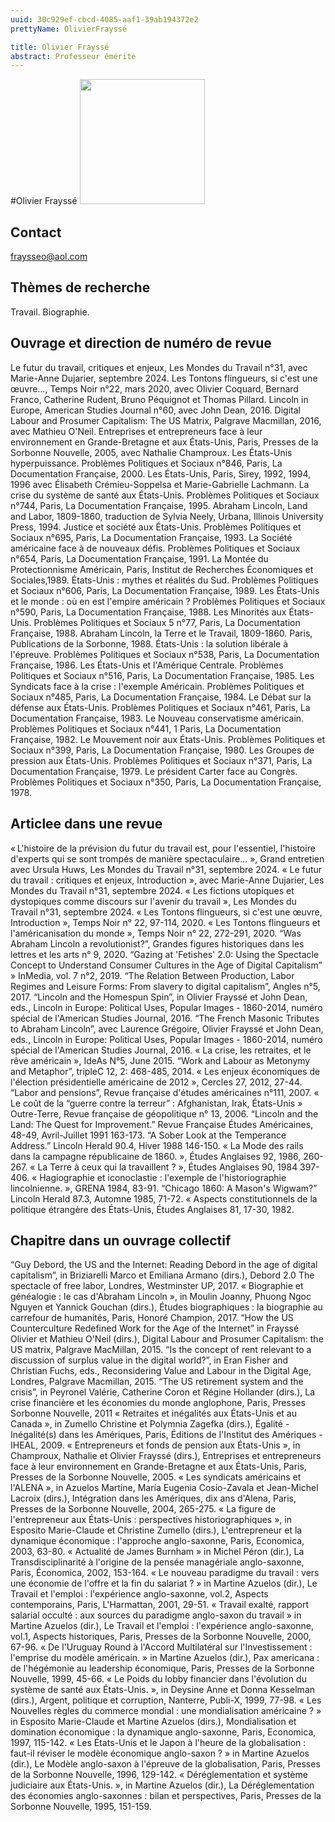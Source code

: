 ```yaml
---
uuid: 30c929ef-cbcd-4085-aaf1-39ab194372e2
prettyName: OlivierFrayssé

title: Olivier Frayssé
abstract: Professeur émérite
---
```


#Olivier Frayssé
<img src="./avatar.webp" width="200px" />

## Contact

 fraysseo@aol.com

## Thèmes de recherche

 Travail. Biographie.

## Ouvrage et direction de numéro de revue

 Le futur du travail, critiques et enjeux, Les Mondes du Travail n°31, avec Marie-Anne Dujarier, septembre 2024.
Les Tontons flingueurs, si c'est une œuvre…, Temps Noir n°22, mars 2020, avec Olivier Coquard, Bernard Franco, Catherine Rudent, Bruno Péquignot et Thomas Pillard.
Lincoln in Europe, American Studies Journal n°60, avec John Dean, 2016. 
Digital Labour and Prosumer Capitalism: The US Matrix, Palgrave Macmillan, 2016, avec Mathieu O'Neil.
Entreprises et entrepreneurs face à leur environnement en Grande-Bretagne et aux États-Unis, Paris, Presses de la Sorbonne Nouvelle, 2005, avec Nathalie Champroux.
Les États-Unis hyperpuissance. Problèmes Politiques et Sociaux n°846, Paris, La Documentation Française, 2000.
Les États-Unis, Paris, Sirey, 1992, 1994, 1996 avec Élisabeth Crémieu-Soppelsa et Marie-Gabrielle Lachmann.
La crise du système de santé aux États-Unis. Problèmes Politiques et Sociaux n°744, Paris, La Documentation Française, 1995.
Abraham Lincoln, Land and Labor, 1809-1860, traduction de Sylvia Neely, Urbana, Illinois University Press, 1994.
Justice et société aux États-Unis. Problèmes Politiques et Sociaux n°695, Paris, La Documentation Française, 1993.
La Société américaine face à de nouveaux défis. Problèmes Politiques et Sociaux n°654, Paris, La Documentation Française, 1991.
La Montée du Protectionnisme Américain, Paris, Institut de Recherches Économiques et Sociales,1989.
États-Unis : mythes et réalités du Sud. Problèmes Politiques et Sociaux n°606, Paris, La Documentation Française, 1989.
Les États-Unis et le monde : où en est l'empire américain ? Problèmes Politiques et Sociaux n°590, Paris, La Documentation Française, 1988.
Les Minorités aux États-Unis. Problèmes Politiques et Sociaux 5 n°77, Paris, La Documentation Française, 1988.
Abraham Lincoln, la Terre et le Travail, 1809-1860. Paris, Publications de la Sorbonne, 1988.
États-Unis : la solution libérale à l'épreuve. Problèmes Politiques et Sociaux n°538, Paris, La Documentation Française, 1986. 
Les États-Unis et l'Amérique Centrale. Problèmes Politiques et Sociaux n°516, Paris, La Documentation Française, 1985. 
Les Syndicats face à la crise : l'exemple Américain. Problèmes Politiques et Sociaux n°485, Paris, La Documentation Française, 1984.
Le Débat sur la défense aux États-Unis. Problèmes Politiques et Sociaux n°461, Paris, La Documentation Française, 1983.
Le Nouveau conservatisme américain. Problèmes Politiques et Sociaux n°441, 1 Paris, La Documentation Française, 1982.
Le Mouvement noir aux États-Unis. Problèmes Politiques et Sociaux  n°399, Paris, La Documentation Française, 1980.
Les Groupes de pression aux États-Unis. Problèmes Politiques et Sociaux n°371, Paris, La Documentation Française, 1979.
Le président Carter face au Congrès. Problèmes Politiques et Sociaux n°350, Paris, La Documentation Française, 1978.

## Articlee dans une revue

 « L'histoire de la prévision du futur du travail est, pour l'essentiel, l'histoire d'experts qui se sont trompés de manière spectaculaire… », Grand entretien avec Ursula Huws, Les Mondes du Travail n°31, septembre 2024.
« Le futur du travail : critiques et enjeux, Introduction », avec Marie-Anne Dujarier, Les Mondes du Travail n°31, septembre 2024.
« Les fictions utopiques et dystopiques comme discours sur l'avenir du travail », Les Mondes du Travail n°31, septembre 2024.
« Les Tontons flingueurs, si c'est une œuvre, Introduction », Temps Noir n° 22, 97-114, 2020.
« Les Tontons flingueurs et l'américanisation du monde », Temps Noir n° 22, 272-291, 2020.
“Was Abraham Lincoln a revolutionist?”, Grandes figures historiques dans les lettres et les arts n° 9, 2020.
“Gazing at 'Fetishes' 2.0: Using the Spectacle Concept to Understand Consumer Cultures in the Age of Digital Capitalism” » InMedia, vol. 7 n°2, 2019.
“The Relation Between Production, Labor Regimes and Leisure Forms: From slavery to digital capitalism”, Angles n°5, 2017.
“Lincoln and the Homespun Spin”, in Olivier Frayssé et John Dean, eds., Lincoln in Europe: Political Uses, Popular Images - 1860-2014, numéro spécial de l'American Studies Journal, 2016.
“The French Masonic Tributes to Abraham Lincoln”, avec Laurence Grégoire, Olivier Frayssé et John Dean, eds., Lincoln in Europe: Political Uses, Popular Images - 1860-2014, numéro spécial de l'American Studies Journal, 2016.
 « La crise, les retraites, et le rêve américain », IdeAs N°5, June 2015.
“Work and Labour as Metonymy and Metaphor”, tripleC 12, 2: 468-485, 2014.
 « Les enjeux économiques de l'élection présidentielle américaine de 2012 », Cercles 27, 2012, 27-44.
“Labor and pensions”, Revue française d'études américaines n°111, 2007.
« Le coût de la “guerre contre la terreur” : Afghanistan, Irak, États-Unis » Outre-Terre, Revue française de géopolitique n° 13, 2006.
“Lincoln and the Land: The Quest for Improvement.” Revue Française Études Américaines, 48-49, Avril-Juillet 1991 163-173.
“A Sober Look at the Temperance Address.” Lincoln Herald 90.4, Hiver 1988 146-150.
« La Mode des rails dans la campagne républicaine de 1860. », Études Anglaises 92, 1986, 260-267.
« La Terre à ceux qui la travaillent ? », Études Anglaises 90, 1984 397-406.
« Hagiographie et iconoclastie : l'exemple de l'historiographie lincolnienne. », GRENA 1984, 83-91.
“Chicago 1860: A Mason's Wigwam?” Lincoln Herald 87.3, Automne 1985, 71-72.
« Aspects constitutionnels de la politique étrangère des États-Unis, Études Anglaises 81, 17-30, 1982.

## Chapitre dans un ouvrage collectif

 “Guy Debord, the US and the Internet: Reading Debord in the age of digital capitalism”, in Briziarelli Marco et Emiliana Armano (dirs.), Debord 2.0 The spectacle of free labor, Londres, Westminster UP, 2017.
« Biographie et généalogie : le cas d'Abraham Lincoln », in Moulin Joanny, Phuong Ngoc Nguyen et Yannick Gouchan (dirs.), Études biographiques : la biographie au carrefour de humanités, Paris, Honoré Champion, 2017.
 “How the US Counterculture Redefined Work for the Age of the Internet” in Frayssé Olivier et Mathieu O'Neil (dirs.), Digital Labour and Prosumer Capitalism: the US matrix, Palgrave MacMillan, 2015.
 “Is the concept of rent relevant to a discussion of surplus value in the digital world?”, in Eran Fisher and Christian Fuchs, eds., Reconsidering Value and Labour in the Digital Age, Londres, Palgrave Macmillan, 2015.
“The US retirement system and the crisis”, in Peyronel Valérie, Catherine Coron et Régine Hollander (dirs.), La crise financière et les économies du monde anglophone, Paris, Presses Sorbonne Nouvelle, 2011
« Retraites et inégalités aux États-Unis et au Canada », in Zumello Christine et Polymnia Zagefka (dirs.), Égalité - Inégalité(s) dans les Amériques, Paris, Éditions de l'Institut des Amériques - IHEAL, 2009.
« Entrepreneurs et fonds de pension aux États-Unis », in Champroux, Nathalie et Olivier Frayssé (dirs.), Entreprises et entrepreneurs face à leur environnement en Grande-Bretagne et aux États-Unis, Paris, Presses de la Sorbonne Nouvelle, 2005.
« Les syndicats américains et l'ALENA », in Azuelos Martine, María Eugenia Cosío-Zavala et Jean-Michel Lacroix (dirs.), Intégration dans les Amériques, dix ans d'Alena, Paris, Presses de la Sorbonne Nouvelle, 2004, 265-275.
« La figure de l'entrepreneur aux États-Unis : perspectives historiographiques », in Esposito Marie-Claude et Christine Zumello (dirs.), L'entrepreneur et la dynamique économique : l'approche anglo-saxonne, Paris, Economica, 2003, 63-80.
« Actualité de James Burnham » in Michel Péron (dir.), La Transdisciplinarité à l'origine de la pensée managériale anglo-saxonne, Paris, Économica, 2002, 153-164.
« Le nouveau paradigme du travail : vers une économie de l'offre et la fin du salariat ? » in Martine Azuelos (dir.), Le Travail et l'emploi : l'expérience anglo-saxonne, vol.2, Aspects contemporains, Paris, L'Harmattan, 2001, 29-51.
« Travail exalté, rapport salarial occulté : aux sources du paradigme anglo-saxon du travail » in Martine Azuelos (dir.), Le Travail et l'emploi : l'expérience anglo-saxonne, vol.1, Aspects historiques, Paris, Presses de la Sorbonne Nouvelle, 2000, 67-96.
« De l'Uruguay Round à l'Accord Multilatéral sur l'Investissement : l'emprise du modèle américain. » in Martine Azuelos (dir.), Pax americana : de l'hégémonie au leadership économique, Paris, Presses de la Sorbonne Nouvelle, 1999, 45-66.
« Le Poids du lobby financier dans l'évolution du système de santé aux États-Unis. », in Deysine Anne et Donna Kesselman (dirs.), Argent, politique et corruption, Nanterre, Publi-X, 1999, 77-98.
« Les Nouvelles règles du commerce mondial : une mondialisation américaine ? » in Esposito Marie-Claude et Martine Azuelos (dirs.), Mondialisation et domination économique : la dynamique anglo-saxonne, Paris, Economica, 1997, 115-142.
« Les États-Unis et le Japon à l'heure de la globalisation : faut-il réviser le modèle économique anglo-saxon ? » in Martine Azuelos (dir.), Le Modèle anglo-saxon à l'épreuve de la globalisation, Paris, Presses de la Sorbonne Nouvelle, 1996, 129-142.
« Déréglementation et système judiciaire aux États-Unis. », in Martine Azuelos (dir.), La Déréglementation des économies anglo-saxonnes : bilan et perspectives, Paris, Presses de la Sorbonne Nouvelle, 1995, 151-159.

